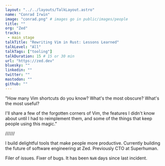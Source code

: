 ```yaml
---
layout: "../../layouts/TalkLayout.astro"
name: "Conrad Irwin"
image: "conrad.png" # images go in public/images/people
title: ""
org: "Zed"
tracks: 
 - main_stage
talkTitle: "Rewriting Vim in Rust: Lessons Learned"
talkLevel: "All"
talkTags: ["tooling"]
talkDuration: 15 # 15 or 30 min
url: "https://zed.dev"
bluesky: ""
linkedin: ""
twitter: ""
mastodon: ""
github: ""
---
```


"How many Vim shortcuts do you know? What's the most obscure? What's the most useful?

I'll share a few of the forgotten corners of Vim, the features I didn't know about until I had to reimplement them, and some of the things that keep people using this magic."

////// <!-- sepatator between abstract and bio -->

I build delightful tools that make people more productive. Currently building the future of software engineering at Zed. Previously CTO at Superhuman. 

Filer of issues. Fixer of bugs. It has been `NaN` days since last incident.


